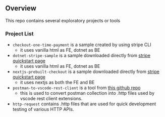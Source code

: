 ## Overview

This repo contains several exploratory projects or tools

### Project List
- `checkout-one-time-payment` is a sample created by using stripe CLI
  - it uses vanilla html as FE, dotnet as BE
- `dotnet-stripe-sample` is a sample downloaded directly from [stripe quickstart page](https://stripe.com/docs/checkout/quickstart)
  - it uses vanilla html as FE, dotnet as BE
- `nextjs-prebuilt-checkout` is a sample downloaded directly from [stripe quickstart page](https://stripe.com/docs/checkout/quickstart)
  - it uses nextjs as both the FE and BE
- `postman-to-vscode-rest-client` is a tool from [this github repo](https://github.com/alfathdirk/postman-to-vscode-rest-client)
  - this is used to convert postman collection into .http files used by vscode rest client extensions.
- `http-request` contains .http files that are used for quick development testing of various HTTP APIs.
